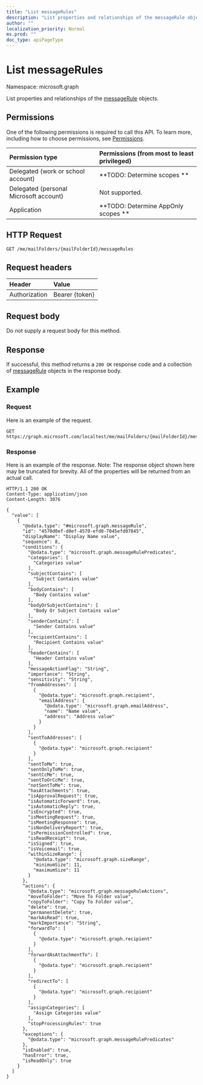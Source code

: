 ```yaml
---
title: "List messageRules"
description: "List properties and relationships of the messageRule objects."
author: ""
localization_priority: Normal
ms.prod: ""
doc_type: apiPageType
---
```


# List messageRules

Namespace: microsoft.graph

List properties and relationships of the [messageRule](../resources/messagerule.md) objects.

## Permissions
One of the following permissions is required to call this API. To learn more, including how to choose permissions, see [Permissions](/concepts/permissions-reference.md).

|Permission type|Permissions (from most to least privileged)|
|:---|:---|
|Delegated (work or school account)|**TODO: Determine scopes **|
|Delegated (personal Microsoft account)|Not supported.|
|Application|**TODO: Determine AppOnly scopes **|

## HTTP Request
<!-- {
  "blockType": "ignored"
}
-->
``` http
GET /me/mailFolders/{mailFolderId}/messageRules
```

## Request headers
|Header|Value|
|:---|:---|
|Authorization|Bearer {token}|

## Request body
Do not supply a request body for this method.

## Response
If successful, this method returns a `200 OK` response code and a collection of [messageRule](../resources/messagerule.md) objects in the response body.

## Example

### Request
Here is an example of the request.
<!-- {
  "blockType": "request",
  "name": "get_messagerule"
}
-->
``` http
GET https://graph.microsoft.com/localtest/me/mailFolders/{mailFolderId}/messageRules
```

### Response
Here is an example of the response. Note: The response object shown here may be truncated for brevity. All of the properties will be returned from an actual call.
<!-- {
  "blockType": "response",
  "truncated": true,
  "@odata.type": "collection(microsoft.graph.messagerule)"
}
-->
``` http
HTTP/1.1 200 OK
Content-Type: application/json
Content-Length: 3076

{
  "value": [
    {
      "@odata.type": "#microsoft.graph.messageRule",
      "id": "4570d0ef-d0ef-4570-efd0-7045efd07045",
      "displayName": "Display Name value",
      "sequence": 8,
      "conditions": {
        "@odata.type": "microsoft.graph.messageRulePredicates",
        "categories": [
          "Categories value"
        ],
        "subjectContains": [
          "Subject Contains value"
        ],
        "bodyContains": [
          "Body Contains value"
        ],
        "bodyOrSubjectContains": [
          "Body Or Subject Contains value"
        ],
        "senderContains": [
          "Sender Contains value"
        ],
        "recipientContains": [
          "Recipient Contains value"
        ],
        "headerContains": [
          "Header Contains value"
        ],
        "messageActionFlag": "String",
        "importance": "String",
        "sensitivity": "String",
        "fromAddresses": [
          {
            "@odata.type": "microsoft.graph.recipient",
            "emailAddress": {
              "@odata.type": "microsoft.graph.emailAddress",
              "name": "Name value",
              "address": "Address value"
            }
          }
        ],
        "sentToAddresses": [
          {
            "@odata.type": "microsoft.graph.recipient"
          }
        ],
        "sentToMe": true,
        "sentOnlyToMe": true,
        "sentCcMe": true,
        "sentToOrCcMe": true,
        "notSentToMe": true,
        "hasAttachments": true,
        "isApprovalRequest": true,
        "isAutomaticForward": true,
        "isAutomaticReply": true,
        "isEncrypted": true,
        "isMeetingRequest": true,
        "isMeetingResponse": true,
        "isNonDeliveryReport": true,
        "isPermissionControlled": true,
        "isReadReceipt": true,
        "isSigned": true,
        "isVoicemail": true,
        "withinSizeRange": {
          "@odata.type": "microsoft.graph.sizeRange",
          "minimumSize": 11,
          "maximumSize": 11
        }
      },
      "actions": {
        "@odata.type": "microsoft.graph.messageRuleActions",
        "moveToFolder": "Move To Folder value",
        "copyToFolder": "Copy To Folder value",
        "delete": true,
        "permanentDelete": true,
        "markAsRead": true,
        "markImportance": "String",
        "forwardTo": [
          {
            "@odata.type": "microsoft.graph.recipient"
          }
        ],
        "forwardAsAttachmentTo": [
          {
            "@odata.type": "microsoft.graph.recipient"
          }
        ],
        "redirectTo": [
          {
            "@odata.type": "microsoft.graph.recipient"
          }
        ],
        "assignCategories": [
          "Assign Categories value"
        ],
        "stopProcessingRules": true
      },
      "exceptions": {
        "@odata.type": "microsoft.graph.messageRulePredicates"
      },
      "isEnabled": true,
      "hasError": true,
      "isReadOnly": true
    }
  ]
}
```

